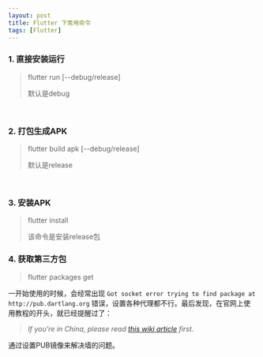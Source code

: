 ```yaml
---
layout: post
title: Flutter 下常用命令
tags: [Flutter]
---
```




### 1. 直接安装运行

> flutter run [--debug/release]
>
> 默认是debug

<br/>



### 2. 打包生成APK

> flutter build apk [--debug/release]
>
> 默认是release

<br/>



### 3. 安装APK

> flutter install
>
> 该命令是安装release包



### 4. 获取第三方包

>flutter packages get

一开始使用的时候，会经常出现 `Got socket error trying to find package at http://pub.dartlang.org` 错误，设置各种代理都不行。最后发现，在官网上使用教程的开头，就已经提醒过了：

> *If you’re in China, please read [this wiki article](https://github.com/flutter/flutter/wiki/Using-Flutter-in-China) first*. 

通过设置PUB镜像来解决墙的问题。